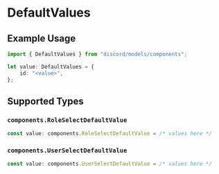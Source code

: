# DefaultValues

## Example Usage

```typescript
import { DefaultValues } from "discord/models/components";

let value: DefaultValues = {
    id: "<value>",
};
```

## Supported Types

### `components.RoleSelectDefaultValue`

```typescript
const value: components.RoleSelectDefaultValue = /* values here */
```

### `components.UserSelectDefaultValue`

```typescript
const value: components.UserSelectDefaultValue = /* values here */
```

